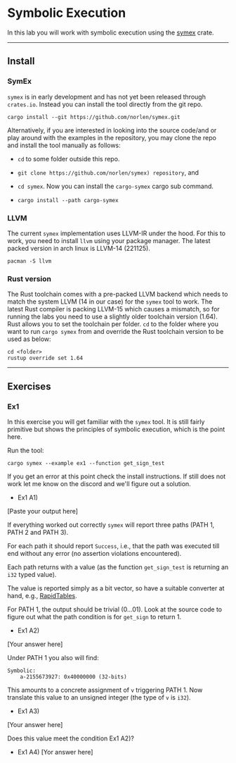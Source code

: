 # Symbolic Execution

In this lab you will work with symbolic execution using the [symex](https://github.com/norlen/symex) crate. 

---

## Install

### SymEx
`symex` is in early development and has not yet been released through `crates.io`. Instead you can install the tool directly from the git repo.

```shell
cargo install --git https://github.com/norlen/symex.git
```

Alternatively, if you are interested in looking into the source code/and or play around with the examples in the repository, you may clone the repo and install the tool manually as follows:

- `cd` to some folder outside this repo. 
  
- `git clone https://github.com/norlen/symex) repository`, and 

- `cd symex`. Now you can install the `cargo-symex` cargo sub command. 

- `cargo install --path cargo-symex` 

### LLVM

The current `symex` implementation uses LLVM-IR under the hood. For this to work, you need to install `llvm` using your package manager. The latest packed version in arch linux is LLVM-14 (221125).

```shell
pacman -S llvm
```

### Rust version

The Rust toolchain comes with a pre-packed LLVM backend which needs to match the system LLVM (14 in our case) for the `symex` tool to work. The latest Rust compiler is packing LLVM-15 which causes a mismatch, so for running the labs you need to use a slightly older toolchain version (1.64). Rust allows you to set the toolchain per folder. `cd` to the folder where you want to run `cargo symex` from and override the Rust toolchain version to be used as below:

```shell
cd <folder>
rustup override set 1.64
```
---

## Exercises

### Ex1

In this exercise you will get familiar with the `symex` tool. It is still fairly primitive but shows the principles of symbolic execution, which is the point here.

Run the tool:
```shell
cargo symex --example ex1 --function get_sign_test
```

If you get an error at this point check the install instructions. If still does not work let me know on the discord and we'll figure out a solution.

- Ex1 A1)

[Paste your output here]

If everything worked out correctly `symex` will report three paths (PATH 1, PATH 2 and PATH 3).

For each path it should report `Success`, i.e., that the path was executed till end without any error (no assertion violations encountered).

Each path returns with a value (as the function `get_sign_test` is returning an `i32` typed value).

The value is reported simply as a bit vector, so have a suitable converter at hand, e.g., [RapidTables](https://www.rapidtables.com/convert/number/binary-to-decimal.html).

For PATH 1, the output should be trivial (0...01).
Look at the source code to figure out what the path condition is for `get_sign` to return 1.

- Ex1 A2) 

[Your answer here]

Under PATH 1 you also will find:

```shell
Symbolic:
    a-2155673927: 0x40000000 (32-bits)
```
This amounts to a concrete assignment of `v` triggering PATH 1. Now translate this value to an unsigned integer (the type of `v` is `i32`).

- Ex1 A3)

[Your answer here]

Does this value meet the condition Ex1 A2)?

- Ex1 A4)
[Yor answer here]

